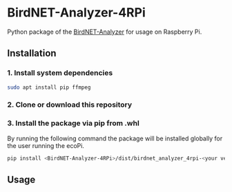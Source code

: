 # BirdNET-Analyzer-4RPi
Python package of the [BirdNET-Analyzer](https://github.com/kahst/BirdNET-Analyzer) for usage on Raspberry Pi.


## Installation

### 1. Install system dependencies

```sh
sudo apt install pip ffmpeg
```

### 2. Clone or download this repository

### 3. Install the package via pip from .whl
By running the following command the package will be installed globally for the user running the ecoPi.
```sh
pip install <BirdNET-Analyzer-4RPi>/dist/birdnet_analyzer_4rpi-<your version>.whl
```


## Usage
